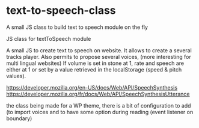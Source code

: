 # text-to-speech-class
A small JS class to build text to speech module on the fly

 JS class for textToSpeech module

A small JS to create text to speech on website.
It allows to create a several tracks player. Also permits to propose several voices, (more interesting for multi lingual websites)
If volume is set in stone at 1, rate and speech are either at 1 or set by a value retrieved in the localStorage (speed & pitch values).

https://developer.mozilla.org/en-US/docs/Web/API/SpeechSynthesis
https://developer.mozilla.org/fr/docs/Web/API/SpeechSynthesisUtterance

the class being made for a WP theme, there is a bit of configuration to add (to import voices and to have some option during reading (event listener on boundary)

